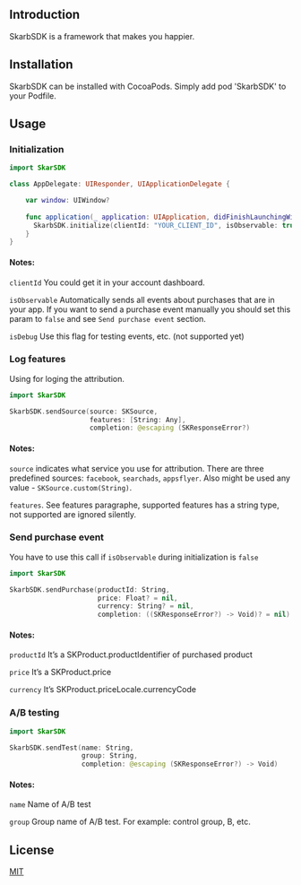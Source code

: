 ## Introduction
SkarbSDK is a framework that makes you happier.

## Installation
SkarbSDK can be installed with CocoaPods. Simply add pod 'SkarbSDK' to your Podfile.

## Usage
### Initialization 

```swift
import SkarSDK

class AppDelegate: UIResponder, UIApplicationDelegate {

    var window: UIWindow?
    
    func application(_ application: UIApplication, didFinishLaunchingWithOptions launchOptions: [UIApplicationLaunchOptionsKey: Any]?) -> Bool {
      SkarbSDK.initialize(clientId: "YOUR_CLIENT_ID", isObservable: true, isDebug: isDebug)
    }
}
```
#### Notes:
```clientId``` You could get it in your account dashboard.

```isObservable``` Automatically sends all events about purchases that are in your app. If you want to send a purchase event manually you should set this param to ```false``` and see ```Send purchase event``` section.

```isDebug``` Use this flag for testing events, etc. (not supported yet)

### Log features 

Using for loging the attribution.

```swift
import SkarSDK

SkarbSDK.sendSource(source: SKSource,
                    features: [String: Any],
                    completion: @escaping (SKResponseError?)
```
#### Notes:
```source``` indicates what service you use for attribution. There are three predefined sources: ```facebook```, ```searchads```, ```appsflyer```. Also might be used any value - ```SKSource.custom(String)```.

```features```. See features paragraphe, supported features has a string type, not supported are ignored silently. 


### Send purchase event 

You have to use this call if ```isObservable``` during initialization is ```false```

```swift
import SkarSDK

SkarbSDK.sendPurchase(productId: String,
                      price: Float? = nil,
                      currency: String? = nil,
                      completion: ((SKResponseError?) -> Void)? = nil)													 
```
#### Notes:
```productId``` It’s a SKProduct.productIdentifier of purchased product

```price``` It’s a SKProduct.price

```currency``` It’s SKProduct.priceLocale.currencyCode

### A/B testing

```swift
import SkarSDK

SkarbSDK.sendTest(name: String,
                  group: String,
                  completion: @escaping (SKResponseError?) -> Void)
```
#### Notes:
```name``` Name of A/B test

```group``` Group name of A/B test. For example: control group, B, etc.


## License
[MIT](https://choosealicense.com/licenses/mit/)
